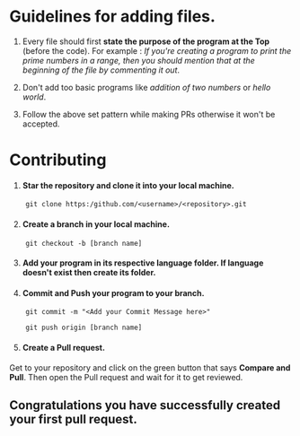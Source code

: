 # Guidelines for adding files.

1. Every file should first **state the purpose of the program at the Top** (before the code). For example : *If you're creating a program to print the prime numbers in a range, then you should mention that at the beginning of the file by commenting it out*.

2. Don't add too basic programs like *addition of two numbers* or *hello world*.

3. Follow the above set pattern while making PRs otherwise it won't be accepted.

# Contributing

1. #### Star the repository and clone it into your local machine.
```
    git clone https:/github.com/<username>/<repository>.git
```

2. #### Create a branch in your local machine.

```
    git checkout -b [branch name]
```

3. #### Add your program in its respective language folder. If language doesn't exist then create its folder.

4. #### Commit and Push your program to your branch.

```
    git commit -m "<Add your Commit Message here>"
```
```
    git push origin [branch name]
```
5. #### Create a Pull request.

Get to your repository and click on the green button that says **Compare and Pull**. Then open the Pull request and wait for it to get reviewed.

## **Congratulations you have successfully created your first pull request.**
